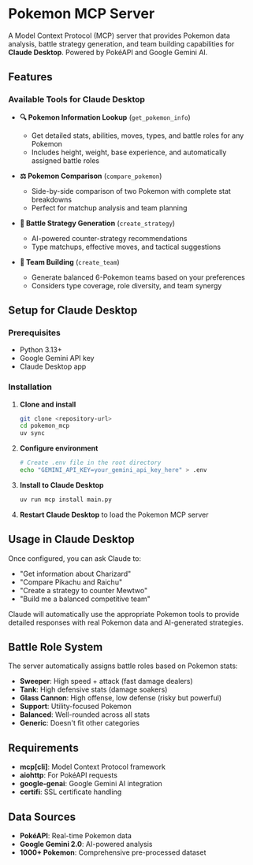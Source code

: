 # Pokemon MCP Server

A Model Context Protocol (MCP) server that provides Pokemon data analysis, battle strategy generation, and team building capabilities for **Claude Desktop**. Powered by PokéAPI and Google Gemini AI.

## Features

### Available Tools for Claude Desktop

- **🔍 Pokemon Information Lookup** (`get_pokemon_info`)
  - Get detailed stats, abilities, moves, types, and battle roles for any Pokemon
  - Includes height, weight, base experience, and automatically assigned battle roles

- **⚖️ Pokemon Comparison** (`compare_pokemon`) 
  - Side-by-side comparison of two Pokemon with complete stat breakdowns
  - Perfect for matchup analysis and team planning

- **🎯 Battle Strategy Generation** (`create_strategy`)
  - AI-powered counter-strategy recommendations
  - Type matchups, effective moves, and tactical suggestions

- **👥 Team Building** (`create_team`)
  - Generate balanced 6-Pokemon teams based on your preferences
  - Considers type coverage, role diversity, and team synergy

## Setup for Claude Desktop

### Prerequisites

- Python 3.13+
- Google Gemini API key
- Claude Desktop app

### Installation

1. **Clone and install**
   ```bash
   git clone <repository-url>
   cd pokemon_mcp
   uv sync
   ```

2. **Configure environment**
   ```bash
   # Create .env file in the root directory
   echo "GEMINI_API_KEY=your_gemini_api_key_here" > .env
   ```

3. **Install to Claude Desktop**
   ```bash
   uv run mcp install main.py
   ```

4. **Restart Claude Desktop** to load the Pokemon MCP server

## Usage in Claude Desktop

Once configured, you can ask Claude to:

- "Get information about Charizard"
- "Compare Pikachu and Raichu"
- "Create a strategy to counter Mewtwo"
- "Build me a balanced competitive team"

Claude will automatically use the appropriate Pokemon tools to provide detailed responses with real Pokemon data and AI-generated strategies.

## Battle Role System

The server automatically assigns battle roles based on Pokemon stats:

- **Sweeper**: High speed + attack (fast damage dealers)
- **Tank**: High defensive stats (damage soakers)
- **Glass Cannon**: High offense, low defense (risky but powerful)
- **Support**: Utility-focused Pokemon
- **Balanced**: Well-rounded across all stats
- **Generic**: Doesn't fit other categories

## Requirements

- **mcp[cli]**: Model Context Protocol framework
- **aiohttp**: For PokéAPI requests
- **google-genai**: Google Gemini AI integration
- **certifi**: SSL certificate handling

## Data Sources

- **PokéAPI**: Real-time Pokemon data
- **Google Gemini 2.0**: AI-powered analysis
- **1000+ Pokemon**: Comprehensive pre-processed dataset
